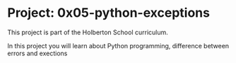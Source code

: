 # Project: 0x05-python-exceptions

This project is part of the Holberton School curriculum.

In this project you will learn about Python programming, difference between errors and exections
